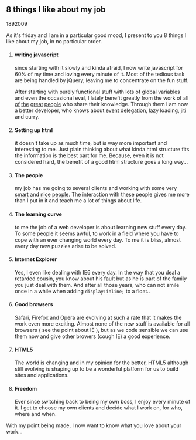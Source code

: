 <article><h2>8 things I like about my job</h2><time><span class="day">18</span><span class="month">9</span><span class="year">2009</span></time><p>As it's friday and I am in a particular good mood,  I present to you 8 things I like about my job, in no particular order.</p><ol><li><h4>writing javascript</h4><p>since starting with it slowly and kinda afraid, I now write javascript for 60% of my time and loving every minute of it. Most of the tedious task are being handled by jQuery, leaving me to concentrate on the fun stuff.</p><p>After starting with purely functional stuff with lots of global variables and even the occasional eval, I lately benefit greatly from the work of all <a href="http://ejohn.org">of</a> <a href="http://kryogenix.org/days/">the</a> <a href="http://quirksmode.org">great</a> <a href="http://www.wait-till-i.com/">people</a> who share their knowledge. Through them I am now a better developer, who knows about <a href="http://www.wnas.nl/hidden-advantage-of-event-delegation">event delegation</a>, lazy loading, <a href="http://www.wnas.nl/jiti">jiti</a> and curry.</a></p></li><li><h4>Setting up html</h4><p>it doesn't take up as much time, but is way more important and interesting to me. Just plain thinking about what kinda html structure fits the information is the best part for me. Because, even it is not considered hard, the benefit of a good html structure goes a long way...</p></li><li><h4>The people</h4><p>my job has me going to several clients and working with some very <a href="http://twitter.com/mtrimpe">smart</a> and <a href="http://twitter.com/maartento">nice</a> <a href="http://twitter.com/rcosters">people</a>. The interaction with these people gives me more than I put in it and teach me a lot of things about life.</p></li><li><h4>The learning curve</h4><p>to me the job of a web developer is about learning new stuff every day. To some people it seems awful, to work in a field where you have to cope with an ever changing world every day. To me it is bliss, almost every day new puzzles arise to be solved.</p></li><li><h4>Internet Explorer</h4><p>Yes, I even like dealing with IE6 every day. In the way that you deal a retarded cousin, you know about his fault but as he is part of the family you just deal with them. And after all those years, who can not smile once in a while when adding <code>display:inline;</code> to a float..</p></li><li><h4>Good browsers</h4><p>Safari, Firefox and Opera are evolving at such a rate that it makes the work even more exciting. Almost none of the new stuff is available for all browsers ( see the point about IE ), but as we code sensible we can use them now and give other browers (cough IE) a good experience.</p></li><li><h4>HTML5</h4><p>The world is changing and in my opinion for the better, HTML5 although still evolving is shaping up to be a wonderful platform for us to build sites and applications.</p></li><li><h4>Freedom</h4><p>Ever since switching back to being my own boss, I enjoy every minute of it. I get to choose my own clients and decide what I work on, for who, where and when.</p></li></ol><p>With my point being made, I now want to know what you love about your work...</p></article>